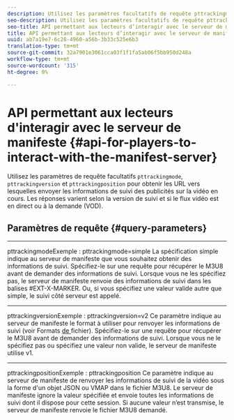 ```yaml
---
description: Utilisez les paramètres facultatifs de requête pttrackingmode, pttrackingversion et pttrackingposition pour obtenir les URL vers lesquelles envoyer les informations de suivi des publicités sur la vidéo en cours. Les réponses varient selon la version de suivi et si le flux vidéo est en direct ou à la demande (VOD).
seo-description: Utilisez les paramètres facultatifs de requête pttrackingmode, pttrackingversion et pttrackingposition pour obtenir les URL vers lesquelles envoyer les informations de suivi des publicités sur la vidéo en cours. Les réponses varient selon la version de suivi et si le flux vidéo est en direct ou à la demande (VOD).
seo-title: API permettant aux lecteurs d’interagir avec le serveur de manifeste
title: API permettant aux lecteurs d’interagir avec le serveur de manifeste
uuid: ab7a19e7-6c28-4960-a56b-3b33c525e6b3
translation-type: tm+mt
source-git-commit: 32a7901e3061cca03f1f1fa5ab06f5bb950d248a
workflow-type: tm+mt
source-wordcount: '315'
ht-degree: 0%

---
```



# API permettant aux lecteurs d&#39;interagir avec le serveur de manifeste {#api-for-players-to-interact-with-the-manifest-server}

Utilisez les paramètres de requête facultatifs `pttrackingmode`, `pttrackingversion` et `pttrackingposition` pour obtenir les URL vers lesquelles envoyer les informations de suivi des publicités sur la vidéo en cours. Les réponses varient selon la version de suivi et si le flux vidéo est en direct ou à la demande (VOD).

## Paramètres de requête {#query-parameters}

****
pttrackingmodeExemple : pttrackingmode=simple La spécification simple indique au serveur de manifeste que vous souhaitez obtenir des informations de suivi.
Spécifiez-le sur une requête pour récupérer le M3U8 avant de demander des informations de suivi. Lorsque vous ne les spécifiez pas, le serveur de manifeste renvoie des informations de suivi dans les balises #EXT-X-MARKER.
Ou, si vous spécifiez une valeur valide autre que simple, le suivi côté serveur est appelé.

****
pttrackingversionExemple : pttrackingversion=v2 Ce paramètre indique au serveur de manifeste le format à utiliser pour renvoyer les informations de suivi (voir Formats [ de ](../../msapi-topics/ms-list-file-formats/ms-api-file-formats.md)fichier).
Spécifiez-le sur une requête pour récupérer le M3U8 avant de demander des informations de suivi. Lorsque vous ne le spécifiez pas ou spécifiez une valeur non valide, le serveur de manifeste utilise v1.

****
pttrackingpositionExemple : pttrackingposition Ce paramètre indique au serveur de manifeste de renvoyer les informations de suivi de la vidéo sous la forme d&#39;un objet JSON ou VMAP dans le fichier M3U8. Le serveur de manifeste ignore la valeur spécifiée et envoie toutes les informations de suivi dont il dispose pour cette session. Si aucune valeur n’est transmise, le serveur de manifeste renvoie le fichier M3U8 demandé.
